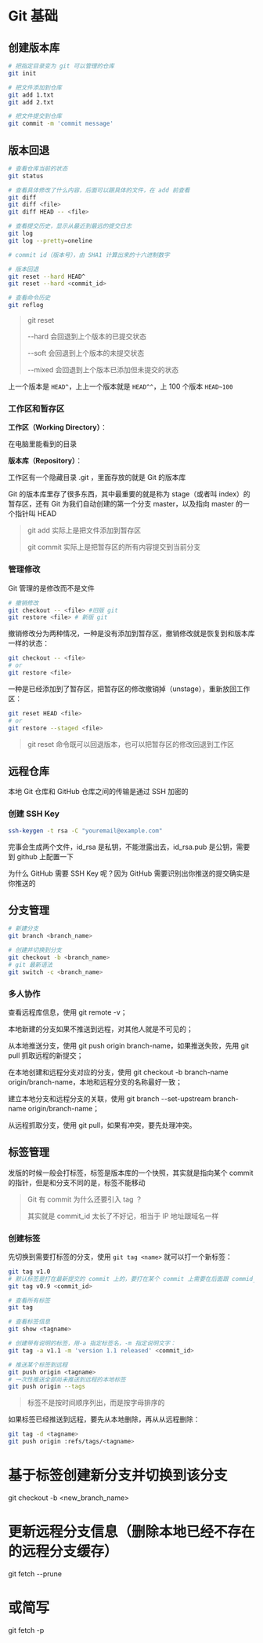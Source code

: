 # Git 基础

## 创建版本库

```bash
# 把指定目录变为 git 可以管理的仓库
git init

# 把文件添加到仓库
git add 1.txt
git add 2.txt

# 把文件提交到仓库
git commit -m 'commit message'
```

## 版本回退

```bash
# 查看仓库当前的状态
git status

# 查看具体修改了什么内容，后面可以跟具体的文件，在 add 前查看
git diff
git diff <file>
git diff HEAD -- <file>

# 查看提交历史，显示从最近到最远的提交日志
git log
git log --pretty=oneline

# commit id（版本号），由 SHA1 计算出来的十六进制数字

# 版本回退
git reset --hard HEAD^
git reset --hard <commit_id>

# 查看命令历史
git reflog
```

> git reset
>
> --hard 会回退到上个版本的已提交状态
>
> --soft 会回退到上个版本的未提交状态
>
> --mixed 会回退到上个版本已添加但未提交的状态

上一个版本是 `HEAD^`，上上一个版本就是 `HEAD^^`，上 100 个版本 `HEAD~100`

### 工作区和暂存区

**工作区（Working Directory）**：

在电脑里能看到的目录

**版本库（Repository）**：

工作区有一个隐藏目录 .git ，里面存放的就是 Git 的版本库

Git 的版本库里存了很多东西，其中最重要的就是称为 stage（或者叫 index）的暂存区，还有 Git 为我们自动创建的第一个分支 master，以及指向 master 的一个指针叫 HEAD

> git add 实际上是把文件添加到暂存区
>
> git commit 实际上是把暂存区的所有内容提交到当前分支

### 管理修改

Git 管理的是修改而不是文件

```bash
# 撤销修改
git checkout -- <file> #旧版 git
git restore <file> # 新版 git
```

撤销修改分为两种情况，一种是没有添加到暂存区，撤销修改就是恢复到和版本库一样的状态：

```bash
git checkout -- <file>
# or
git restore <file>
```

一种是已经添加到了暂存区，把暂存区的修改撤销掉（unstage），重新放回工作区：

```bash
git reset HEAD <file>
# or
git restore --staged <file>
```

> git reset 命令既可以回退版本，也可以把暂存区的修改回退到工作区

## 远程仓库

本地 Git 仓库和 GitHub 仓库之间的传输是通过 SSH 加密的

### 创建 SSH Key

```bash
ssh-keygen -t rsa -C "youremail@example.com"
```

完事会生成两个文件，id_rsa 是私钥，不能泄露出去，id_rsa.pub 是公钥，需要到 github 上配置一下

为什么 GitHub 需要 SSH Key 呢？因为 GitHub 需要识别出你推送的提交确实是你推送的

## 分支管理

```bash
# 新建分支
git branch <branch_name>

# 创建并切换到分支
git checkout -b <branch_name>
# git 最新语法
git switch -c <branch_name>
```

### 多人协作

查看远程库信息，使用 git remote -v；

本地新建的分支如果不推送到远程，对其他人就是不可见的；

从本地推送分支，使用 git push origin branch-name，如果推送失败，先用 git pull 抓取远程的新提交；

在本地创建和远程分支对应的分支，使用 git checkout -b branch-name origin/branch-name，本地和远程分支的名称最好一致；

建立本地分支和远程分支的关联，使用 git branch --set-upstream branch-name origin/branch-name；

从远程抓取分支，使用 git pull，如果有冲突，要先处理冲突。

## 标签管理

发版的时候一般会打标签，标签是版本库的一个快照，其实就是指向某个 commit 的指针，但是和分支不同的是，标签不能移动

> Git 有 commit 为什么还要引入 tag ？
>
> 其实就是 commit_id 太长了不好记，相当于 IP 地址跟域名一样

### 创建标签

先切换到需要打标签的分支，使用 `git tag <name>` 就可以打一个新标签：

```bash
git tag v1.0
# 默认标签是打在最新提交的 commit 上的，要打在某个 commit 上需要在后面跟 commid_id
git tag v0.9 <commit_id>

# 查看所有标签
git tag

# 查看标签信息
git show <tagname>

# 创建带有说明的标签，用-a 指定标签名，-m 指定说明文字：
git tag -a v1.1 -m 'version 1.1 released' <commit_id>

# 推送某个标签到远程
git push origin <tagname>
# 一次性推送全部尚未推送到远程的本地标签
git push origin --tags
```

> 标签不是按时间顺序列出，而是按字母排序的

如果标签已经推送到远程，要先从本地删除，再从从远程删除：
```bash
git tag -d <tagname>
git push origin :refs/tags/<tagname>
```

# 基于标签创建新分支并切换到该分支
git checkout -b <new_branch_name> <tagname>

# 更新远程分支信息（删除本地已经不存在的远程分支缓存）
git fetch --prune
# 或简写
git fetch -p